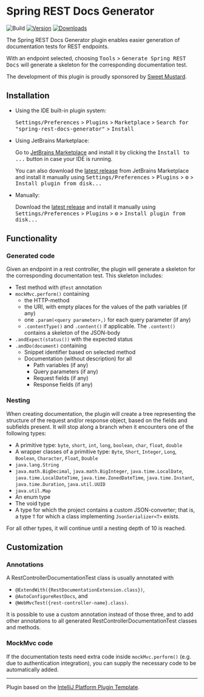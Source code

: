 # Spring REST Docs Generator

![Build](https://github.com/sweet-mustard/spring-rest-docs-generator/workflows/Build/badge.svg)
[![Version](https://img.shields.io/jetbrains/plugin/v/MARKETPLACE_ID.svg)](https://plugins.jetbrains.com/plugin/MARKETPLACE_ID)
[![Downloads](https://img.shields.io/jetbrains/plugin/d/MARKETPLACE_ID.svg)](https://plugins.jetbrains.com/plugin/MARKETPLACE_ID)

<!-- Plugin description -->
The Spring REST Docs Generator plugin enables easier generation of documentation tests for REST
endpoints.

With an endpoint selected, choosing <kbd>Tools</kbd> > <kbd>Generate Spring REST Docs</kbd> will
generate a skeleton for the corresponding
documentation test.

The development of this plugin is proudly sponsored by [Sweet Mustard](https://www.sweetmustard.be/).
<!-- Plugin description end -->

## Installation

- Using the IDE built-in plugin system:
  
  <kbd>Settings/Preferences</kbd> > <kbd>Plugins</kbd> > <kbd>Marketplace</kbd> > <kbd>Search for "spring-rest-docs-generator"</kbd> >
  <kbd>Install</kbd>
  
- Using JetBrains Marketplace:

  Go to [JetBrains Marketplace](https://plugins.jetbrains.com/plugin/MARKETPLACE_ID) and install it by clicking the <kbd>Install to ...</kbd> button in case your IDE is running.

  You can also download the [latest release](https://plugins.jetbrains.com/plugin/MARKETPLACE_ID/versions) from JetBrains Marketplace and install it manually using
  <kbd>Settings/Preferences</kbd> > <kbd>Plugins</kbd> > <kbd>⚙️</kbd> > <kbd>Install plugin from disk...</kbd>

- Manually:

  Download the [latest release](https://github.com/sweet-mustard/spring-rest-docs-generator/releases/latest) and install it manually using
  <kbd>Settings/Preferences</kbd> > <kbd>Plugins</kbd> > <kbd>⚙️</kbd> > <kbd>Install plugin from disk...</kbd>

## Functionality

### Generated code

Given an endpoint in a rest controller, the plugin will generate a skeleton for the corresponding
documentation test. This skeleton includes:

- Test method with `@Test` annotation
- `mockMvc.perform()` containing
  - the HTTP-method
  - the URI, with empty places for the values of the path variables (if any)
  - one `.param(<query parameter>,)` for each query parameter (if any)
  - `.contentType()` and `.content()` if applicable. The `.content()` contains a skeleton of the
    JSON-body
- `.andExpect(status())` with the expected status
- `.andDo(document)` containing
  - Snippet identifier based on selected method
  - Documentation (without description) for all
    - Path variables (if any)
    - Query parameters (if any)
    - Request fields (if any)
    - Response fields (if any)

### Nesting

When creating documentation, the plugin will create a tree representing the structure of the request
and/or response object,
based on the fields and subfields present.
It will stop along a branch when it encounters one of the following types:

- A primitive type: `byte`, `short`, `int`, `long`, `boolean`, `char`, `float`, `double`
- A wrapper classes of a primitive type: `Byte`, `Short`, `Integer`, `Long`, `Boolean`, `Character`,
  `Float`, `Double`
- `java.lang.String`
- `java.math.BigDecimal`,
  `java.math.BigInteger`,
  `java.time.LocalDate`,
  `java.time.LocalDateTime`,
  `java.time.ZonedDateTime`,
  `java.time.Instant`,
  `java.time.Duration`,
  `java.util.UUID`
- `java.util.Map`
- An enum type
- The void type
- A type for which the project contains a custom JSON-converter;
  that is, a type `T` for which a class implementing `JsonSerializer<T>` exists.

For all other types, it will continue until a nesting depth of 10 is reached.

## Customization

### Annotations

A RestControllerDocumentationTest class is usually annotated with

- `@ExtendWith({RestDocumentationExtension.class})`,
- `@AutoConfigureRestDocs`, and
- `@WebMvcTest({rest-controller-name}.class)`.

It is possible to use a custom annotation instead of those three, and to add other annotations to
all generated RestControllerDocumentationTest classes and methods.

### MockMvc code

If the documentation tests need extra code inside `mockMvc.perform()` (e.g. due to authentication
integration), you can supply the necessary code to be automatically added.

---
Plugin based on the [IntelliJ Platform Plugin Template][template].

[template]: https://github.com/JetBrains/intellij-platform-plugin-template
[docs:plugin-description]: https://plugins.jetbrains.com/docs/intellij/plugin-user-experience.html#plugin-description-and-presentation
